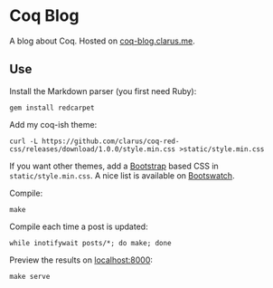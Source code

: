 # Coq Blog
A blog about Coq. Hosted on [coq-blog.clarus.me](http://coq-blog.clarus.me/).

## Use
Install the Markdown parser (you first need Ruby):

    gem install redcarpet

Add my coq-ish theme:

    curl -L https://github.com/clarus/coq-red-css/releases/download/1.0.0/style.min.css >static/style.min.css

If you want other themes, add a [Bootstrap](http://getbootstrap.com/) based CSS in `static/style.min.css`. A nice list is available on [Bootswatch](http://bootswatch.com/).

Compile:

    make

Compile each time a post is updated:

    while inotifywait posts/*; do make; done

Preview the results on [localhost:8000](http://localhost:8000/):

    make serve
